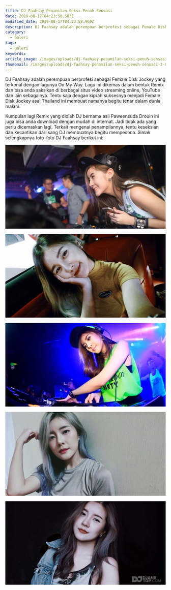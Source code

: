```yaml
---
title: DJ Faahsay Penamilan Seksi Penuh Sensasi
date: 2019-08-17T04:23:58.503Z
modified_date: 2019-08-17T04:23:58.969Z
description: DJ Faahsay adalah perempuan berprofesi sebagai Female Disk Jockey yang terkenal dengan lagunya On My Way. Lagu ini dikemas dalam bentuk Remix.
category:
  - Galeri
tags:
  - galeri
keywords:
article_image: /images/uploads/dj-faahsay-penamilan-seksi-penuh-sensasi-3.jpg
thumbnail: /images/uploads/dj-faahsay-penamilan-seksi-penuh-sensasi-3-006.jpg
---
```

DJ Faahsay adalah perempuan berprofesi sebagai Female Disk Jockey yang terkenal dengan lagunya On My Way. Lagu ini dikemas dalam bentuk Remix dan bisa anda saksikan di berbagai situs video streaming online, YouTube dan lain sebagainya. Tentu saja dengan kiprah suksesnya menjadi Female Disk Jockey asal Thailand ini membuat namanya begitu tenar dalam dunia malam. 

Kumpulan lagi Remix yang diolah DJ bernama asli Paweensuda Drouin ini juga bisa anda download dengan mudah di internat. Jadi tidak ada yang perlu dicemaskan lagi. Terkait mengenai penampilannya, tentu keseksian dan kecantikan dari sang DJ membuatnya begitu mempesona. Simak selengkapnya foto-foto DJ Faahsay berikut ini:

![DJ Faahsay Penamilan Seksi Penuh Sensasi](/images/uploads/dj-faahsay-penamilan-seksi-penuh-sensasi-5.jpg)

![DJ Faahsay Penamilan Seksi Penuh Sensasi](/images/uploads/dj-faahsay-penamilan-seksi-penuh-sensasi-4.jpg)

![DJ Faahsay Penamilan Seksi Penuh Sensasi](/images/uploads/dj-faahsay-penamilan-seksi-penuh-sensasi-3.jpg)

![DJ Faahsay Penamilan Seksi Penuh Sensasi](/images/uploads/dj-faahsay-penamilan-seksi-penuh-sensasi-1.jpg)

![DJ Faahsay Penamilan Seksi Penuh Sensasi](/images/uploads/dj-faahsay-penamilan-seksi-penuh-sensasi-2.jpg)
